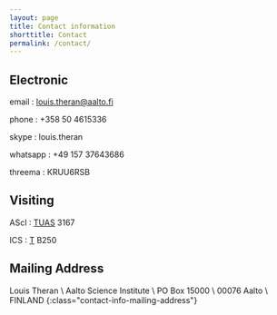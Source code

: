```yaml
---
layout: page
title: Contact information
shorttitle: Contact
permalink: /contact/
---
```

## Electronic 
email
: louis.theran@aalto.fi

phone
: +358 50 4615336

skype
: louis.theran

whatsapp
: +49 157 37643686

threema
: KRUU6RSB

## Visiting
AScI
: [TUAS][tuas] 3167

ICS
: [T][t] B250

## Mailing Address
Louis Theran \\
Aalto Science Institute \\
PO Box 15000 \\
00076 Aalto \\
FINLAND
{:class="contact-info-mailing-address"}

[tuas]: https://www.google.de/maps/place/Otaniementie+17,+02150+Espoo,+Finnland/@60.1867178,24.8194246,17z/data=!3m1!4b1!4m2!3m1!1s0x468df5eb4773167b:0x576d57e0c021a2a3

[t]: https://www.google.de/maps/place/Otaniementie+14,+02150+Espoo,+Finnland/@60.1865282,24.8207439,17z/data=!3m1!4b1!4m2!3m1!1s0x468df5eb464b158d:0x923e9db4a73e456b